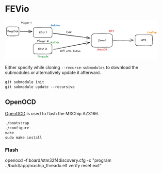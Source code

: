 # FEVio

![Brainstorming](./brainstorming.excalidraw.png)

Either specify while cloning `--recurse-submodules` to download the submodules or alternatively update it afterward.

```shell
git submodule init
git submodule update --recursive
```

## OpenOCD

[OpenOCD](https://github.com/openocd-org/openocd) is used to flash the MXChip AZ3166.

```shell
./bootstrap
./configure
make
sudo make install 
```

### Flash

openocd -f board/stm32f4discovery.cfg -c "program ../build/app/mxchip_threadx.elf verify reset exit"
